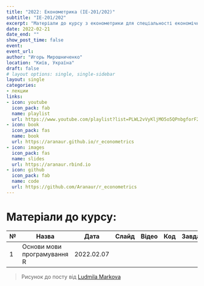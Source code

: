 ```yaml
---
title: "2022: Економетрика (ІЕ-201/202)"
subtitle: "ІЕ-201/202"
excerpt: "Матеріали до курсу з економетрики для спеціальності економічна кібернетика КНЕУ"
date: 2022-02-21
date_end: ""
show_post_time: false
event: 
event_url:
author: "Игорь Мирошниченко"
location: "Київ, Україна"
draft: false
# layout options: single, single-sidebar
layout: single
categories:
- лекции
links:
- icon: youtube
  icon_pack: fab
  name: playlist
  url: https://www.youtube.com/playlist?list=PLWL2vVyKljMO5o5QPnbgforF2Yqwwg9DQ
- icon: book
  icon_pack: fas
  name: book
  url: https://aranaur.github.io/r_econometrics
- icon: images
  icon_pack: fas
  name: slides
  url: https://aranaur.rbind.io
- icon: github
  icon_pack: fab
  name: code
  url: https://github.com/Aranaur/r_econometrics
---
```

# Матеріали до курсу:

| **№** | **Назва** 	| **Дата** 	|  **Слайд** | **Відео** 	| **Код** 	| **Завдання** |
|----	|----	|---	|:----:	|:----:	|:----:	|:----:	|
|  1  |  Основи мови програмування R  |  2022.02.07  |    |  [<i class="fab fa-youtube"></i>](https://www.youtube.com/watch?v=rDFSKIP-7l0)  |    |  [<i class="fas fa-dumbbell"></i>](https://aranaur.rbind.io/talk/2022-econometrics-ie/labs/01.html)  |

> Рисунок до посту від [Ludmila Markova](https://www.instagram.com/mi_marko/)
